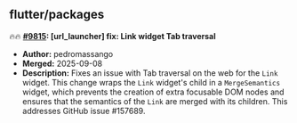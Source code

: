 ## flutter/packages

🔥🔥 **[#9815](https://github.com/flutter/packages/pull/9815): [url_launcher] fix: Link widget Tab traversal**
  - **Author:** pedromassango
  - **Merged:** 2025-09-08
  - **Description:** Fixes an issue with Tab traversal on the web for the `Link` widget. This change wraps the `Link` widget's child in a `MergeSemantics` widget, which prevents the creation of extra focusable DOM nodes and ensures that the semantics of the `Link` are merged with its children. This addresses GitHub issue #157689.
